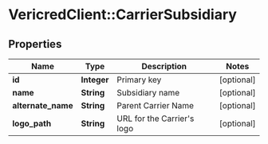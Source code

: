 # VericredClient::CarrierSubsidiary

## Properties
Name | Type | Description | Notes
------------ | ------------- | ------------- | -------------
**id** | **Integer** | Primary key | [optional] 
**name** | **String** | Subsidiary name | [optional] 
**alternate_name** | **String** | Parent Carrier Name | [optional] 
**logo_path** | **String** | URL for the Carrier&#39;s logo | [optional] 


